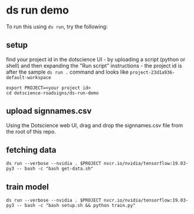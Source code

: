 # ds run demo

To run this using `ds run`, try the following:

## setup

find your project id in the dotscience UI - by uploading a script (python or shell) and then expanding the "Run script" instructions - the project id is after the sample `ds run .` command and looks like `project-23d1a936-default-workspace`

```
export PROJECT=<your project id>
cd dotscience-roadsigns/ds-run-demo
```

## upload signnames.csv

Using the Dotscience web UI, drag and drop the signnames.csv file from the root of this repo.

## fetching data

```
ds run --verbose --nvidia . $PROJECT nvcr.io/nvidia/tensorflow:19.03-py3 -- bash -c "bash get-data.sh"
```

## train model

```
ds run --verbose --nvidia . $PROJECT nvcr.io/nvidia/tensorflow:19.03-py3 -- bash -c "bash setup.sh && python train.py"
```

